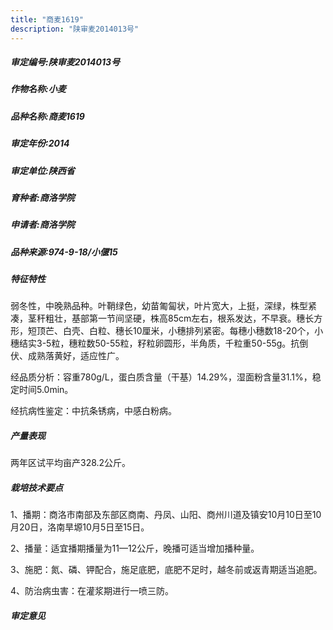 ```yaml
---
title: "商麦1619"
description: "陕审麦2014013号"
---
```

##### 审定编号:陕审麦2014013号

##### 作物名称:小麦

##### 品种名称:商麦1619

##### 审定年份:2014

##### 审定单位:陕西省

##### 育种者:商洛学院

##### 申请者:商洛学院

##### 品种来源:974-9-18/小偃15

##### 特征特性
弱冬性，中晚熟品种。叶鞘绿色，幼苗匍匐状，叶片宽大，上挺，深绿，株型紧凑，茎秆粗壮，基部第一节间坚硬，株高85cm左右，根系发达，不早衰。穗长方形，短顶芒、白壳、白粒、穗长10厘米，小穗排列紧密。每穗小穗数18-20个，小穗结实3-5粒，穗粒数50-55粒，籽粒卵圆形，半角质，千粒重50-55g。抗倒伏、成熟落黄好，适应性广。  
经品质分析：容重780g/L，蛋白质含量（干基）14.29%，湿面粉含量31.1%，稳定时间5.0min。
经抗病性鉴定：中抗条锈病，中感白粉病。


##### 产量表现
两年区试平均亩产328.2公斤。

##### 栽培技术要点
1、播期：商洛市南部及东部区商南、丹凤、山阳、商州川道及镇安10月10日至10月20日，洛南旱塬10月5日至15日。
2、播量：适宜播期播量为11—12公斤，晚播可适当增加播种量。
3、施肥：氮、磷、钾配合，施足底肥，底肥不足时，越冬前或返青期适当追肥。 
4、防治病虫害：在灌浆期进行一喷三防。


##### 审定意见

